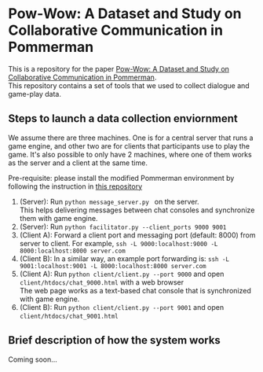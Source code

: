# Pow-Wow: A Dataset and Study on Collaborative Communication in Pommerman
This is a repository for the paper [Pow-Wow: A Dataset and Study on Collaborative Communication in Pommerman](http://example.com).  
This repository contains a set of tools that we used to collect dialogue and game-play data.

## Steps to launch a data collection enviornment
We assume there are three machines. One is for a central server that runs a game engine, and other two are for clients that participants use to play the game.
It's also possible to only have 2 machines, where one of them works as the server and a client at the same time.

Pre-requisite: please install the modified Pommerman environment by following the instruction in [this repository](https://github.com/takuma-ynd/pommerman-network/tree/multi-play-over-network)

1. (Server): Run `python message_server.py ` on the server.  
This helps delivering messages between chat consoles and synchronize them with game engine.
2. (Server): Run `python facilitator.py --client_ports 9000 9001`
3. (Client A): Forward a client port and messaging port (default: 8000) from server to client. For example, `ssh -L 9000:localhost:9000 -L 8000:localhost:8000 server.com`
4. (Client B): In a similar way, an example port forwarding is: `ssh -L 9001:localhost:9001 -L 8000:localhost:8000 server.com`
5. (Client A): Run `python client/client.py --port 9000` and open `client/htdocs/chat_9000.html` with a web browser  
The web page works as a text-based chat console that is synchronized with game engine.
6. (Client B): Run `python client/client.py --port 9001` and open `client/htdocs/chat_9001.html`

## Brief description of how the system works
Coming soon...
